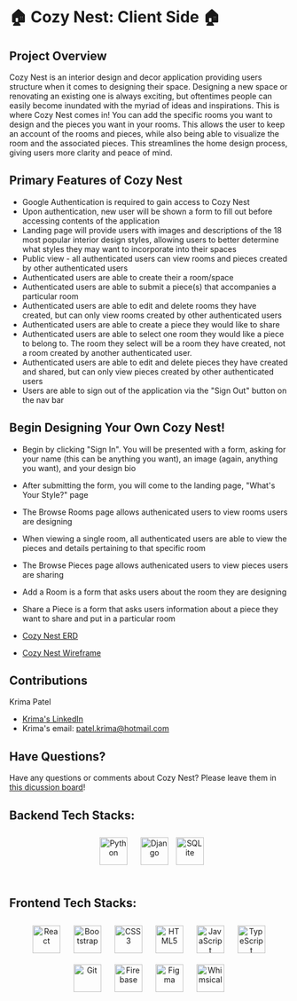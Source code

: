 
# 🏠 Cozy Nest: Client Side 🏠
## Project Overview
Cozy Nest is an interior design and decor application providing users structure when it comes to designing their space. Designing a new space or renovating an existing one is always exciting, but oftentimes people can easily become inundated with the myriad of ideas and inspirations. This is where Cozy Nest comes in! You can add the specific rooms you want to design and the pieces you want in your rooms. This allows the user to keep an account of the rooms and pieces, while also being able to visualize the room and the associated pieces. This streamlines the home design process, giving users more clarity and peace of mind.

## Primary Features of Cozy Nest

- Google Authentication is required to gain access to Cozy Nest
- Upon authentication, new user will be shown a form to fill out before accessing contents of the application
- Landing page will provide users with images and descriptions of the 18 most popular interior design styles, allowing users to better determine what styles they may want to incorporate into their spaces
- Public view - all authenticated users can view rooms and pieces created by other authenticated users
- Authenticated users are able to create their a room/space
- Authenticated users are able to submit a piece(s) that accompanies a particular room
- Authenticated users are able to edit and delete rooms they have created, but can only view rooms created by other authenticated users
- Authenticated users are able to create a piece they would like to share
- Authenticated users are able to select one room they would like a piece to belong to. The room they select will be a room they have created, not a room created by another authenticated user.
- Authenticated users are able to edit and delete pieces they have created and shared, but can only view pieces created by other authenticated users
- Users are able to sign out of the application via the "Sign Out" button on the nav bar


## Begin Designing Your Own Cozy Nest!

- Begin by clicking "Sign In". You will be presented with a form, asking for your name (this can be anything you want), an image (again, anything you want), and your design bio
- After submitting the form, you will come to the landing page, "What's Your Style?" page
- The Browse Rooms page allows authenicated users to view rooms users are designing
- When viewing a single room, all authenticated users are able to view the pieces and details pertaining to that specific room
- The Browse Pieces page allows authenicated users to view pieces users are sharing
- Add a Room is a form that asks users about the room they are designing
- Share a Piece is a form that asks users information about a piece they want to share and put in a particular room

- [Cozy Nest ERD](https://dbdiagram.io/d/63de819e296d97641d7e7174)
- [Cozy Nest Wireframe](https://whimsical.com/krima-s-cozynest-wireframe-GuLoPWBKnZSPUK3dahrGRd)

## Contributions

Krima Patel
- [Krima's LinkedIn](https://www.linkedin.com/in/krima-patel/)
- Krima's email: patel.krima@hotmail.com
## Have Questions?

Have any questions or comments about Cozy Nest? Please leave them in [this dicussion board](https://github.com/krima-patel/CozyNest-FE/discussions)!

## Backend Tech Stacks: 
<div align="center">  
<a href="https://www.python.org/" target="_blank"><img style="margin: 10px" src="https://profilinator.rishav.dev/skills-assets/python-original.svg" alt="Python" height="50" /></a>  
<a href="https://www.djangoproject.com/" target="_blank"><img style="margin: 10px" src="https://profilinator.rishav.dev/skills-assets/django-original.svg" alt="Django" height="50" /></a>
<a href="https://sqlite.org/index.html" targert="_blank"><img style="margin 10px" src="https://user-images.githubusercontent.com/33158051/103467186-7b6a8900-4d1a-11eb-9907-491064bc8458.png" alt="SQLite" height="50" /></a>
</div>

</td><td valign="top" width="33%">

<br/>
  
## Frontend Tech Stacks:
<div align="center">  
<a href="https://reactjs.org/" target="_blank"><img style="margin: 10px" src="https://profilinator.rishav.dev/skills-assets/react-original-wordmark.svg" alt="React" height="50" /></a>  
<a href="https://getbootstrap.com/docs/3.4/javascript/" target="_blank"><img style="margin: 10px" src="https://profilinator.rishav.dev/skills-assets/bootstrap-plain.svg" alt="Bootstrap" height="50" /></a>  
<a href="https://www.w3schools.com/css/" target="_blank"><img style="margin: 10px" src="https://profilinator.rishav.dev/skills-assets/css3-original-wordmark.svg" alt="CSS3" height="50" /></a>  
<a href="https://en.wikipedia.org/wiki/HTML5" target="_blank"><img style="margin: 10px" src="https://profilinator.rishav.dev/skills-assets/html5-original-wordmark.svg" alt="HTML5" height="50" /></a>  
<a href="https://www.javascript.com/" target="_blank"><img style="margin: 10px" src="https://profilinator.rishav.dev/skills-assets/javascript-original.svg" alt="JavaScript" height="50" /></a>  
<a href="https://www.typescriptlang.org/" target="_blank"><img style="margin: 10px" src="https://profilinator.rishav.dev/skills-assets/typescript-original.svg" alt="TypeScript" height="50" /></a>  
<a href="https://github.com/" target="_blank"><img style="margin: 10px" src="https://profilinator.rishav.dev/skills-assets/git-scm-icon.svg" alt="Git" height="50" /></a>  
<a href="https://firebase.google.com/" target="_blank"><img style="margin: 10px" src="https://profilinator.rishav.dev/skills-assets/firebase.png" alt="Firebase" height="50" /></a>  
<a href="https://www.figma.com/" target="_blank"><img style="margin: 10px" src="https://profilinator.rishav.dev/skills-assets/figma-icon.svg" alt="Figma" height="50" /></a>
<a href="https://whimsical.com/" target="_blank"><img style="margin: 10px" src="https://www.freelogovectors.net/wp-content/uploads/2021/07/whimsical_logo-freelogovectors.net_.png" alt="Whimsical" height="50" /></a>
</div>

</td><td valign="top" width="33%">
